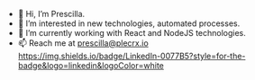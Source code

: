 - 👋 Hi, I’m Prescilla.
- 👀 I’m interested in new technologies, automated processes.
- 🌱 I’m currently working with React and NodeJS technologies.
- 📫 Reach me at prescilla@plecrx.io
 	https://img.shields.io/badge/LinkedIn-0077B5?style=for-the-badge&logo=linkedin&logoColor=white
